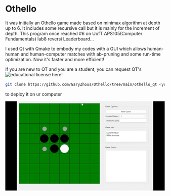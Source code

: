 # Othello
It was initially an Othello game made based on minimax algorithm at depth up to 6. It includes some recursive call but it is mainly for the increment of depth.
This program once reached #6 on UofT APS105(Computer Fundamentals) lab8 reversi Leaderboard...

I used Qt with Qmake to embody my codes with a GUI which allows human-human and human-computer matches with ab-pruning and some run-time optimization. Now it's faster and more efficient!

If you are new to QT and you are a student, you can request QT's ![educational license](https://www.qt.io/qt-educational-license) here!
```sh
git clone https://github.com/GaryZhous/Othello/tree/main/othello_qt <your project file>
```

to deploy it on ur computer

![](https://github.com/GaryZhous/Othello/blob/main/othello.gif)
